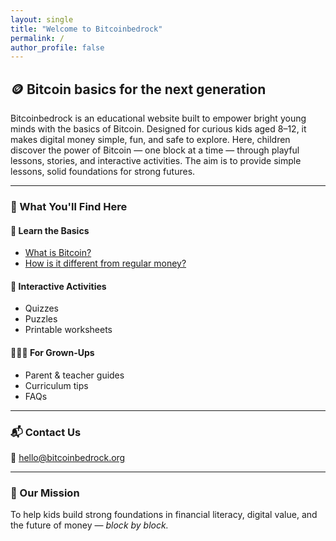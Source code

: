 ```yaml
---
layout: single
title: "Welcome to Bitcoinbedrock"
permalink: /
author_profile: false
---
```


## 🪙 Bitcoin basics for the next generation

Bitcoinbedrock is an educational website built to empower bright young minds with the basics of Bitcoin. Designed for curious kids aged 8–12, it makes digital money simple, fun, and safe to explore. Here, children discover the power of Bitcoin — one block at a time — through playful lessons, stories, and interactive activities. The aim is to provide simple lessons, solid foundations for strong futures.

---

### 🚀 What You'll Find Here

#### 🧱 Learn the Basics
- [What is Bitcoin?](what-is-bitcoin)
- [How is it different from regular money?](bitcoin-vs-money)

#### 🎯 Interactive Activities
- Quizzes
- Puzzles
- Printable worksheets

#### 👨‍👩‍👧 For Grown-Ups
- Parent & teacher guides
- Curriculum tips
- FAQs

---

### 📬 Contact Us

📧 [hello@bitcoinbedrock.org](mailto:hello@bitcoinbedrock.org)

---

### 🧩 Our Mission

To help kids build strong foundations in financial literacy, digital value, and the future of money — *block by block.*
